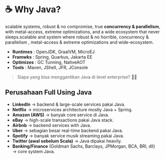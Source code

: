 # ☕ Why Java?

scalable systems, robust & no compromise, true **concurrency & parallelism**, with metal-access, extreme optimizations, and a wide ecosystem that never sleeps.scalable and system where robust & no horrible, concurrency & parallelism , metal-access & extreme optimizations and wide-ecosystem.

* **Runtimes** : OpenJDK, GraalVM, MicroEJ
* **Framwks** : Spring, Quarkus, Jakarta EE
* **Optimizes** : GC Tunning, NativeAOT
* **Tools** : Maven, JShell, JFR, JConsole

> Siapa yang bisa menggantikan Java di level enterprise? 🤷🏻

## Perusahaan Full Using Java

* **LinkedIn** → backend & large-scale services pakai Java.
* **Netflix** → microservices architecture mostly Java + Spring.
* **Amazon (AWS)** → banyak core service di Java.
* **eBay** → high-scale transactions pakai Java stack.
* **Airbnb** → backend services with Java.
* **Uber** → sebagian besar real-time backend pakai Java.
* **Spotify** → banyak service musik streaming pakai Java.
* **Twitter (awal sebelum Scala)** → Java dipakai heavily.
* **Banking/Finance** (Goldman Sachs, Barclays, JPMorgan, BCA, BRI, dll) → core system Java.
